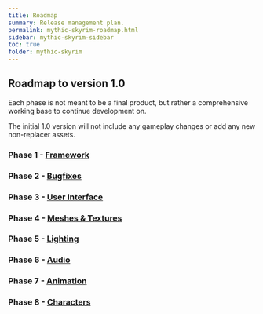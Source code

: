 ```yaml
---
title: Roadmap
summary: Release management plan.
permalink: mythic-skyrim-roadmap.html
sidebar: mythic-skyrim-sidebar
toc: true
folder: mythic-skyrim
---
```


## Roadmap to version 1.0

Each phase is not meant to be a final product, but rather a comprehensive working base to continue development on.

The initial 1.0 version will not include any gameplay changes or add any new non-replacer assets. 


### Phase 1 - [Framework](mythic-skyrim-framework.html)

### Phase 2 - [Bugfixes](mythic-skyrim-bugfixes.html)

### Phase 3 - [User Interface](mythic-skyrim-ui.html)

### Phase 4 - [Meshes & Textures](mythic-skyrim-textures.html)

### Phase 5 - [Lighting](mythic-skyrim-lighting.html)

### Phase 6 - [Audio](mythic-skyrim-audio.html)

### Phase 7 - [Animation](mythic-skyrim-animation.html)

### Phase 8 - [Characters](mythic-skyrim-characters.html)
